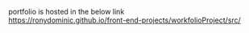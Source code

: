 
portfolio is hosted in the below link<br>
https://ronydominic.github.io/front-end-projects/workfolioProject/src/
